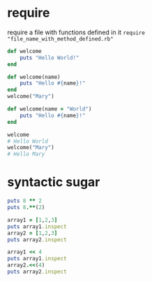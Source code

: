 # require

require a file with functions defined in it
``` require "file_name_with_method_defined.rb" ```

```ruby
def welcome
	puts "Hello World!"
end

```

``` ruby
def welcome(name)
	puts "Hello #{name}!"
end
welcome("Mary")
```


``` ruby
def welcome(name = "World")
	puts "Hello #{name}!"
end

welcome
# Hello World
welcome("Mary")
# Hello Mary
```

# syntactic sugar
``` ruby
puts 8 ** 2
puts 8.**(2)

array1 = [1,2,3]
puts array1.inspect
array2 = [1,2,3]
puts array2.inspect

array1 << 4
puts array1.inspect
array2.<<(4)
puts array2.inspect

```
